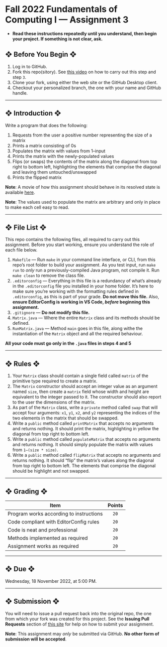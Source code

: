 # Fall 2022 Fundamentals of Computing I — Assignment 3

* **Read these instructions repeatedly until you understand, then begin your project. If something is not clear, ask.**

## ❖ Before You Begin ❖
1. Log in to GitHub.
2. Fork this repo(sitory). See [this video](http://code-warrior.github.io/tutorials/git/github/forking-and-cloning-at-the-github-web-site/) on how to carry out this step and step `3`.
3. Clone your fork, using either the web site or the GitHub Desktop client.
4. Checkout your personalized branch, the one with your name and GitHub handle.

---

## ❖ Introduction ❖
Write a program that does the following:
1. Requests from the user a positive number representing the size of a matrix
2. Prints a matrix consisting of 0s
3. Populates the matrix with values from 1–input
4. Prints the matrix with the newly-populated values
5. Flips (or swaps) the contents of the matrix along the diagonal from top right to bottom left, highlighting the elements that comprise the diagonal and leaving them untouched/unswapped
6. Prints the flipped matrix

**Note**: A movie of how this assignment should behave in its resolved state is available [here](http://vanegas.cs.hartford.edu/uploads/videos/flipping-a-matrix-along-a-diagonal.mp4).

**Note**: The values used to populate the matrix are arbitrary and only in place to make each cell easy to read.

---

## ❖ File List ❖
This repo contains the following files, all required to carry out this assignment. Before you start working, ensure you understand the role of each file below.

01. `Makefile` — Run `make` in your command line interface, or CLI, from this repo’s root folder to build your assignment. As you test input, run `make run` to _only_ run a previously-compiled Java program, not compile it. Run `make clean` to remove the class file.
02. `.editorconfig` — Everything in this file is a redundancy of what’s already in the `.editorconfig` file you installed in your home folder. It’s here to make sure you’re working with the formatting rules defined in `.editorconfig`, as this is part of your grade. **Do not move this file.** Also, **ensure EditorConfig is working in VS Code, _before_ beginning this assignment.**
03. `.gitignore` — **Do not modify this file.**
04. `Matrix.java` — Where the entire `Matrix` class and its methods should be defined.
05. `RunMatrix.java` — Method `main` goes in this file, along withe the instantiation of the `Matrix` object and all the required behaviour.

**All your code must go only in the `.java` files in steps 4 and 5**

---

## ❖ Rules ❖
1. Your `Matrix` class should contain a single field called `matrix` of the primitive type required to create a matrix.
2. The `Matrix` constructor should accept an integer value as an argument named `size`, then create a `matrix` field whose width and height are equivalent to the integer passed to it. The constructor should also report to the user the dimensions of the matrix.
3. As part of the `Matrix` class, write a `private` method called `swap` that will accept four arguments: `x1`, `y1`, `x2`, and `y2` representing the indices of the two elements in the matrix that should be swapped.
3. Write a `public` method called `printMatrix` that accepts no arguments and returns nothing. It should print the matrix, highlighting in yellow the diagonal from top right to bottom left.
4. Write a `public` method called `populateMatrix` that accepts no arguments and returns nothing. It should simply populate the matrix with values from `1–(size * size)`.
5. Write a `public` method called `flipMatrix` that accepts no arguments and returns nothing. It should “flip” the matrix’s values along the diagonal from top right to bottom left. The elements that comprise the diagonal should be highlight and not swapped.

---

## ❖ Grading ❖
| Item                                                          | Points  |
|---------------------------------------------------------------|:-------:|
| Program works according to instructions                       | `20`    |
| Code compliant with EditorConfig rules                        | `20`    |
| Code is neat and professional                                 | `20`    |
| Methods implemented as required                               | `20`    |
| Assignment works as required                                  | `20`    |

---

## ❖ Due ❖
Wednesday, 18 November 2022, at 5:00 PM.

---

## ❖ Submission ❖
You will need to issue a pull request back into the original repo, the one from which your fork was created for this project. See the **Issuing Pull Requests** section of [this site](http://code-warrior.github.io/tutorials/git/github/index.html) for help on how to submit your assignment.

**Note**: This assignment may *only* be submitted via GitHub. **No other form of submission will be accepted**.
